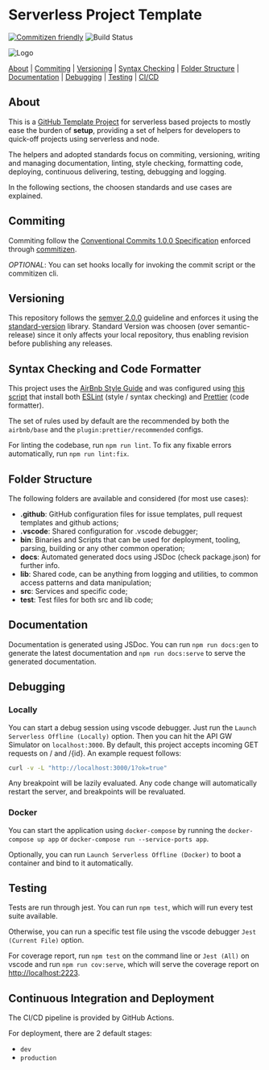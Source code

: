# Serverless Project Template

[![Commitizen friendly](https://img.shields.io/badge/commitizen-friendly-brightgreen.svg)](http://commitizen.github.io/cz-cli/) ![Build Status](https://github.com/zrp-aplicacoes/serverless-monorepo-template/workflows/Build%20Status/badge.svg)

![Logo](http://institutional.zrp.com.br.s3.amazonaws.com/logos/serverless-project-template.png)

[About](#about) | [Commiting](#commiting) | [Versioning](#versioning) | [Syntax Checking](#syntax-checking-and-code-formatter) | [Folder Structure](#folder-structure) | [Documentation](#documentation) | [Debugging](#debugging) | [Testing](#testing) | [CI/CD](#continuous-integration-and-deployment)

## About

This is a [GitHub Template Project](https://help.github.com/en/github/creating-cloning-and-archiving-repositories/creating-a-repository-from-a-template) for serverless based projects to mostly ease the burden of **setup**, providing a set of helpers for developers to quick-off projects using serverless and node.

The helpers and adopted standards focus on commiting, versioning, writing and managing documentation, linting, style checking, formatting code, deploying, continuous delivering, testing, debugging and logging.

In the following sections, the choosen standards and use cases are explained.

## Commiting

Commiting follow the [Conventional Commits 1.0.0 Specification](https://www.conventionalcommits.org/en/v1.0.0/) enforced through [commitizen](https://github.com/commitizen/cz-cli).

_OPTIONAL_: You can set hooks locally for invoking the commit script or the commitizen cli.

## Versioning

This repository follows the [semver 2.0.0](https://semver.org/) guideline and enforces it using the [standard-version](https://github.com/conventional-changelog/standard-version) library. Standard Version was choosen (over semantic-release) since it only affects your local repository, thus enabling revision before publishing any releases.

## Syntax Checking and Code Formatter

This project uses the [AirBnb Style Guide](https://github.com/airbnb/javascript#airbnb-javascript-style-guide-) and was configured using [this script](https://github.com/paulolramos/eslint-prettier-airbnb-react) that install both [ESLint](https://eslint.org/) (style / syntax checking) and [Prettier](https://prettier.io/) (code formatter).

The set of rules used by default are the recommended by both the `airbnb/base` and the `plugin:prettier/recommended` configs.

For linting the codebase, run `npm run lint`. To fix any fixable errors automatically, run `npm run lint:fix`.

## Folder Structure

The following folders are available and considered (for most use cases):

- **.github**: GitHub configuration files for issue templates, pull request templates and github actions;
- **.vscode**: Shared configuration for .vscode debugger;
- **bin**: Binaries and Scripts that can be used for deployment, tooling, parsing, building or any other common operation;
- **docs**: Automated generated docs using JSDoc (check package.json) for further info.
- **lib**: Shared code, can be anything from logging and utilities, to common access patterns and data manipulation;
- **src**: Services and specific code;
- **test**: Test files for both src and lib code;

## Documentation

Documentation is generated using JSDoc. You can run `npm run docs:gen` to generate the latest documentation and `npm run docs:serve` to serve the generated documentation.

## Debugging

### Locally

You can start a debug session using vscode debugger. Just run the `Launch Serverless Offline (Locally)` option. Then you can hit the API GW Simulator on `localhost:3000`. By default, this project accepts incoming GET requests on / and /{id}. An example request follows:

```bash
curl -v -L "http://localhost:3000/1?ok=true"
```

Any breakpoint will be lazily evaluated. Any code change will automatically restart the server, and breakpoints will be revaluated.

### Docker

You can start the application using `docker-compose` by running the `docker-compose up app` or `docker-compose run --service-ports app`.

Optionally, you can run `Launch Serverless Offline (Docker)` to boot a container and bind to it automatically.

## Testing

Tests are run through jest. You can run `npm test`, which will run every test suite available.

Otherwise, you can run a specific test file using the vscode debugger `Jest (Current File)` option.

For coverage report, run `npm test` on the command line or `Jest (All)` on vscode and run `npm run cov:serve`, which will serve the coverage report on [http://localhost:2223](http://localhost:2223).

## Continuous Integration and Deployment

The CI/CD pipeline is provided by GitHub Actions.

For deployment, there are 2 default stages:

- `dev`
- `production`
